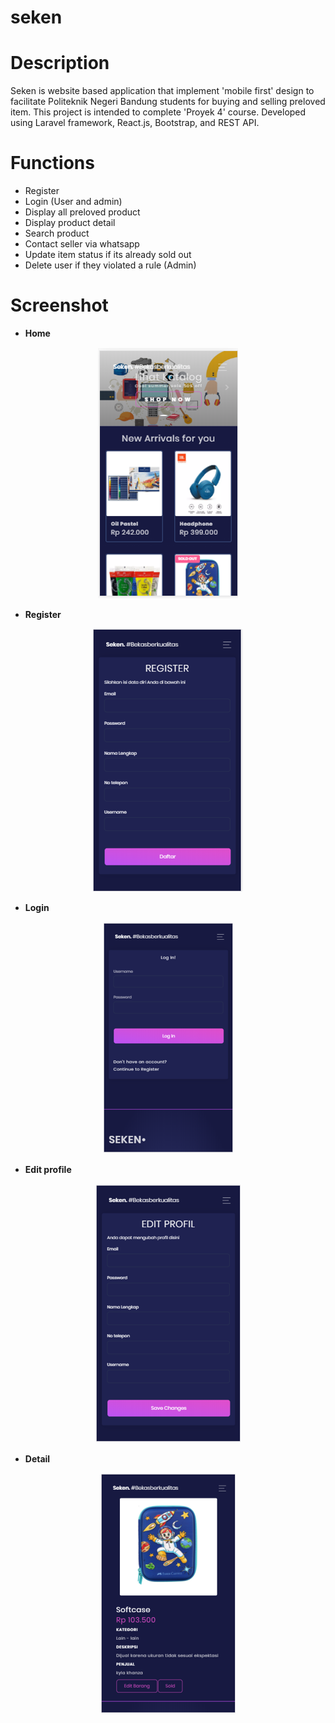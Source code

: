 # seken
# Description
Seken is website based application that implement 'mobile first' design to facilitate Politeknik Negeri Bandung students for buying and selling preloved item. This project is intended to complete 'Proyek 4' course. Developed using Laravel framework, React.js, Bootstrap, and REST API.

# Functions
- Register 
- Login (User and admin)
- Display all preloved product 
- Display product detail
- Search product
- Contact seller via whatsapp
- Update item status if its already sold out
- Delete user if they violated a rule (Admin)

# Screenshot
- **Home**

<p align="center">
  <img src="https://github.com/alyamaharanipj/seken/blob/main/screenshot/home%20page.png"/>
</p>

- **Register**

<p align="center">
  <img src="https://github.com/alyamaharanipj/seken/blob/main/screenshot/register.png"/>
</p>

- **Login**

<p align="center">
  <img src="https://github.com/alyamaharanipj/seken/blob/main/screenshot/log%20in.png"/>
</p>
 
- **Edit profile**

<p align="center">
  <img src="https://github.com/alyamaharanipj/seken/blob/main/screenshot/edit%20profil.png"/>
</p>

- **Detail**
<p align="center">
    <img src="https://github.com/alyamaharanipj/seken/blob/main/screenshot/detail%20barang%20pribadi.png"/>
</p>

